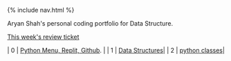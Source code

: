 {% include nav.html %}


Aryan Shah's personal coding portfolio for Data Structure.

[This week's review ticket](https://github.com/Aryanboxout/Aryanspersonal/issues/3)


| 0 | [Python Menu, Replit, Github](https://github.com/nighthawkcoders/nighthawk_csp/wiki/Tri-3---TT0---Python-Menu,-Replit,-Github). |
| 1 | [Data Structures](https://github.com/nighthawkcoders/nighthawk_csp/wiki/Tri-3-TT1---Data-Structures)|
| 2 | [python classes](https://github.com/nighthawkcoders/nighthawk_csp/wiki/Tri-3-TT2-Python-Classes)|
